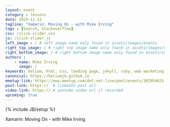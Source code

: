 ```yaml
---
layout: event
category : lessons
date: 2024-11-12
tagline: "Xamarin: Moving On - with Mike Irving"
tags : [Search, Stackoverflow]
css: /slick-slider.css
js: /slick-slider.js
left_image : / # left image name only found in assets/images/events
right_top_image: / # right top image name only found in assets/images/events
right_bottom_image: / # right bottom image name only found in assets/images/events
authors : 
    - name: Mike Irving
      image: /
keywords: helium, html, css, landing page, jekyll, ruby, web marketing, advertising
canonical: https://heliumjk.github.io
meetup-link: https://www.meetup.com/dot-net-liverpool/events/302954625
post-link: https://  # linkedIn post url
video-link: https:// # youtube video url if recorded
upcoming: true
---
```

{% include JB/setup %}


Xamarin: Moving On - with Mike Irving